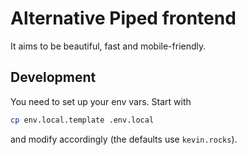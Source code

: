 # Alternative Piped frontend

It aims to be beautiful, fast and mobile-friendly.

## Development

You need to set up your env vars. Start with
```bash
cp env.local.template .env.local
```
and modify accordingly (the defaults use `kevin.rocks`).
